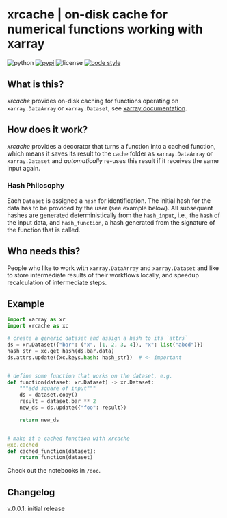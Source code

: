 xrcache | on-disk cache for numerical functions working with xarray
===

![python](https://img.shields.io/badge/python-3.5--3.8-lightgrey.svg?style=flat)
[![pypi](https://img.shields.io/pypi/v/xrcache.svg?style=flat)](https://pypi.org/project/xrcache/)
![license](https://img.shields.io/pypi/l/xrcache.svg?color=red&style=flat)
[![code style](https://img.shields.io/badge/code%20style-black-202020.svg?style=flat-square)](https://github.com/ambv/black)

## What is this?

_xrcache_ provides on-disk caching for functions operating on `xarray.DataArray` or `xarray.Dataset`, see [xarray documentation](http://xarray.pydata.org/).

## How does it work?

_xrcache_ provides a decorator that turns a function into a cached function, which means it saves its result to the `cache` folder as `xarray.DataArray` or `xarray.Dataset` and _automatically_ re-uses this result if it receives the same input again.

### Hash Philosophy

Each `Dataset` is assigned a `hash` for identification. The initial hash for the data has to be provided by the user (see example below). All subsequent hashes are generated deterministically from the `hash_input`, i.e., the `hash` of the input data, and `hash_function`, a hash generated from the signature of the function that is called.

## Who needs this?

People who like to work with `xarray.DataArray` and `xarray.Dataset` and like to store intermediate results of their workflows locally, and speedup recalculation of intermediate steps.

## Example

```python
import xarray as xr
import xrcache as xc

# create a generic dataset and assign a hash to its `attrs`
ds = xr.Dataset({"bar": ("x", [1, 2, 3, 4]), "x": list("abcd")})
hash_str = xc.get_hash(ds.bar.data)
ds.attrs.update({xc.keys.hash: hash_str})  # <- important


# define some function that works on the dataset, e.g.
def function(dataset: xr.Dataset) -> xr.Dataset:
    """add square of input"""
    ds = dataset.copy()
    result = dataset.bar ** 2
    new_ds = ds.update({"foo": result})

    return new_ds


# make it a cached function with xrcache
@xc.cached
def cached_function(dataset):
    return function(dataset)
```

Check out the notebooks in `/doc`.

## Changelog

v.0.0.1: initial release
